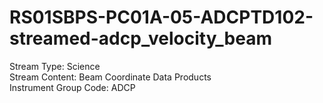 # RS01SBPS-PC01A-05-ADCPTD102-streamed-adcp_velocity_beam

Stream Type: Science<br>
Stream Content: Beam Coordinate Data Products<br>
Instrument Group Code: ADCP<br>
